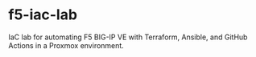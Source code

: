 # f5-iac-lab
IaC lab for automating F5 BIG-IP VE with Terraform, Ansible, and GitHub Actions in a Proxmox environment.
